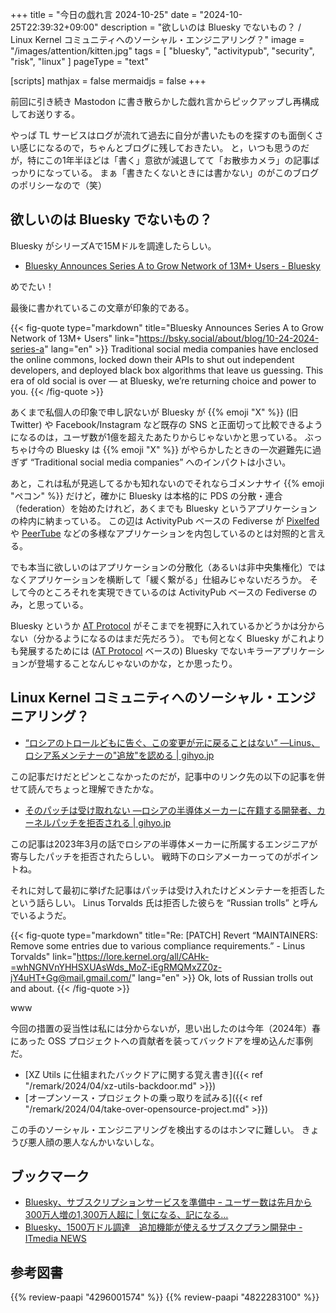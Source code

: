 +++
title = "今日の戯れ言 2024-10-25"
date =  "2024-10-25T22:39:32+09:00"
description = "欲しいのは Bluesky でないもの？ / Linux Kernel コミュニティへのソーシャル・エンジニアリング？"
image = "/images/attention/kitten.jpg"
tags = [ "bluesky", "activitypub", "security", "risk", "linux" ]
pageType = "text"

[scripts]
  mathjax = false
  mermaidjs = false
+++

前回に引き続き Mastodon に書き散らかした戯れ言からピックアップし再構成してお送りする。

やっぱ TL サービスはログが流れて過去に自分が書いたものを探すのも面倒くさい感じになるので，ちゃんとブログに残しておきたい。
と，いつも思うのだが，特にこの1年半ほどは「書く」意欲が減退してて「お散歩カメラ」の記事ばっかりになっている。
まぁ「書きたくないときには書かない」のがこのブログのポリシーなので（笑）

## 欲しいのは Bluesky でないもの？

Bluesky がシリーズAで15Mドルを調達したらしい。

- [Bluesky Announces Series A to Grow Network of 13M+ Users - Bluesky](https://bsky.social/about/blog/10-24-2024-series-a)

めでたい！

最後に書かれているこの文章が印象的である。

{{< fig-quote type="markdown" title="Bluesky Announces Series A to Grow Network of 13M+ Users" link="https://bsky.social/about/blog/10-24-2024-series-a" lang="en" >}}
Traditional social media companies have enclosed the online commons, locked down their APIs to shut out independent developers, and deployed black box algorithms that leave us guessing. This era of old social is over — at Bluesky, we’re returning choice and power to you.
{{< /fig-quote >}}

あくまで私個人の印象で申し訳ないが Bluesky が {{% emoji "X" %}} (旧Twitter) や Facebook/Instagram など既存の SNS と正面切って比較できるようになるのは，ユーザ数が1億を超えたあたりからじゃないかと思っている。
ぶっちゃけ今の Bluesky は {{% emoji "X" %}} がやらかしたときの一次避難先に過ぎず “Traditional social media companies” へのインパクトは小さい。

あと，これは私が見逃してるかも知れないのでそれならゴメンナサイ {{% emoji "ペコン" %}} だけど，確かに Bluesky は本格的に PDS の分散・連合（federation）を始めたけれど，あくまでも Bluesky というアプリケーションの枠内に納まっている。
この辺は ActivityPub ベースの Fediverse が [Pixelfed](https://pixelfed.org/ "Pixelfed - Decentralized social media") や [PeerTube](https://joinpeertube.org/ "What is PeerTube? | JoinPeerTube") などの多様なアプリケーションを内包しているのとは対照的と言える。

でも本当に欲しいのはアプリケーションの分散化（あるいは非中央集権化）ではなくアプリケーションを横断して「緩く繋がる」仕組みじゃないだろうか。
そして今のところそれを実現できているのは ActivityPub ベースの Fediverse のみ，と思っている。

Bluesky というか [AT Protocol] がそこまでを視野に入れているかどうかは分からない（分かるようになるのはまだ先だろう）。
でも何となく Bluesky がこれよりも発展するためには ([AT Protocol] ベースの) Bluesky でないキラーアプリケーションが登場することなんじゃないのかな，とか思ったり。

## Linux Kernel コミュニティへのソーシャル・エンジニアリング？

- [“ロシアのトロールどもに告ぐ、この変更が元に戻ることはない” ―Linus、ロシア系メンテナーの"追放"を認める | gihyo.jp](https://gihyo.jp/article/2024/10/daily-linux-241025)

この記事だけだとピンとこなかったのだが，記事中のリンク先の以下の記事を併せて読んでちょっと理解できたかな。

- [そのパッチは受け取れない ―ロシアの半導体メーカーに在籍する開発者、カーネルパッチを拒否される | gihyo.jp](https://gihyo.jp/article/2023/03/daily-linux-230329)

この記事は2023年3月の話でロシアの半導体メーカーに所属するエンジニアが寄与したパッチを拒否されたらしい。
戦時下のロシアメーカーってのがポイントね。

それに対して最初に挙げた記事はパッチは受け入れたけどメンテナーを拒否したという話らしい。
Linus Torvalds 氏は拒否した彼らを “Russian trolls” と呼んでいるようだ。

{{< fig-quote type="markdown" title="Re: [PATCH] Revert “MAINTAINERS: Remove some entries due to various compliance requirements.” - Linus Torvalds" link="https://lore.kernel.org/all/CAHk-=whNGNVnYHHSXUAsWds_MoZ-iEgRMQMxZZ0z-jY4uHT+Gg@mail.gmail.com/" lang="en" >}}
Ok, lots of Russian trolls out and about.
{{< /fig-quote >}}

www

今回の措置の妥当性は私には分からないが，思い出したのは今年（2024年）春にあった OSS プロジェクトへの貢献者を装ってバックドアを埋め込んだ事例だ。

- [XZ Utils に仕組まれたバックドアに関する覚え書き]({{< ref "/remark/2024/04/xz-utils-backdoor.md" >}})
- [オープンソース・プロジェクトの乗っ取りを試みる]({{< ref "/remark/2024/04/take-over-opensource-project.md" >}})

この手のソーシャル・エンジニアリングを検出するのはホンマに難しい。
きょうび悪人顔の悪人なんかいないしな。

## ブックマーク

- [Bluesky、サブスクリプションサービスを準備中 ｰ ユーザー数は先月から300万人増の1,300万人超に | 気になる、記になる…](https://taisy0.com/2024/10/25/205353.html)
- [Bluesky、1500万ドル調達　追加機能が使えるサブスクプラン開発中 - ITmedia NEWS](https://www.itmedia.co.jp/news/articles/2410/25/news110.html)

[AT Protocol]: https://atproto.com/ "AT Protocol"

## 参考図書

{{% review-paapi "4296001574" %}} <!-- ハッキング思考 -->
{{% review-paapi "4822283100" %}} <!-- セキュリティはなぜやぶられたのか -->
